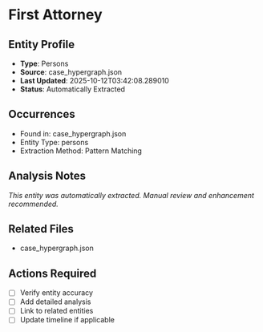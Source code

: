 # First Attorney

## Entity Profile
- **Type**: Persons
- **Source**: case_hypergraph.json
- **Last Updated**: 2025-10-12T03:42:08.289010
- **Status**: Automatically Extracted

## Occurrences
- Found in: case_hypergraph.json
- Entity Type: persons
- Extraction Method: Pattern Matching

## Analysis Notes
*This entity was automatically extracted. Manual review and enhancement recommended.*

## Related Files
- case_hypergraph.json

## Actions Required
- [ ] Verify entity accuracy
- [ ] Add detailed analysis
- [ ] Link to related entities
- [ ] Update timeline if applicable
